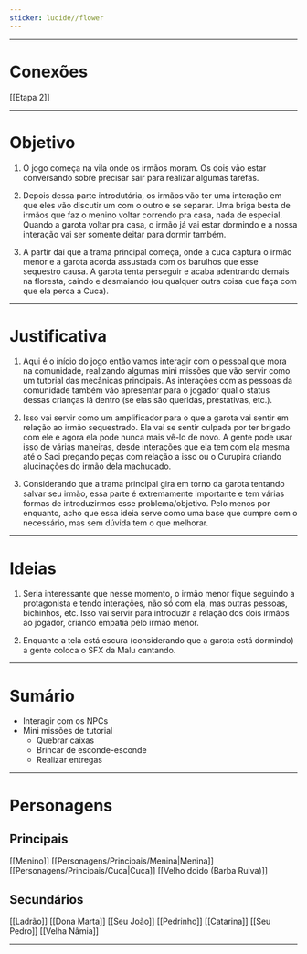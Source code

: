 ```yaml
---
sticker: lucide//flower
---
```

---
# Conexões

[[Etapa 2]]

---
# Objetivo

1. O jogo começa na vila onde os irmãos moram. Os dois vão estar conversando sobre precisar sair para realizar algumas tarefas.

2. Depois dessa parte introdutória, os irmãos vão ter uma interação em que eles vão discutir um com o outro e se separar. Uma briga besta de irmãos que faz o menino voltar correndo pra casa, nada de especial. Quando a garota voltar pra casa, o irmão já vai estar dormindo e a nossa interação vai ser somente deitar para dormir também.

3. A partir daí que a trama principal começa, onde a cuca captura o irmão menor e a garota acorda assustada com os barulhos que esse sequestro causa. A garota tenta perseguir e acaba adentrando demais na floresta, caindo e desmaiando (ou qualquer outra coisa que faça com que ela perca a Cuca).

---
# Justificativa

1. Aqui é o início do jogo então vamos interagir com o pessoal que mora na comunidade, realizando algumas mini missões que vão servir como um tutorial das mecânicas principais. As interações com as pessoas da comunidade também vão apresentar para o jogador qual o status dessas crianças lá dentro (se elas são queridas, prestativas, etc.).

2. Isso vai servir como um amplificador para o que a garota vai sentir em relação ao irmão sequestrado. Ela vai se sentir culpada por ter brigado com ele e agora ela pode nunca mais vê-lo de novo. A gente pode usar isso de várias maneiras, desde interações que ela tem com ela mesma até o Saci pregando peças com relação a isso ou o Curupira criando alucinações do irmão dela machucado.

3. Considerando que a trama principal gira em torno da garota tentando salvar seu irmão, essa parte é extremamente importante e tem várias formas de introduzirmos esse problema/objetivo. Pelo menos por enquanto, acho que essa ideia serve como uma base que cumpre com o necessário, mas sem dúvida tem o que melhorar.

---
# Ideias

1. Seria interessante que nesse momento, o irmão menor fique seguindo a protagonista e tendo interações, não só com ela, mas outras pessoas, bichinhos, etc. Isso vai servir para introduzir a relação dos dois irmãos ao jogador, criando empatia pelo irmão menor.

3. Enquanto a tela está escura (considerando que a garota está dormindo) a gente coloca o SFX da Malu cantando.

---
# Sumário

- Interagir com os NPCs 
- Mini missões de tutorial
	- Quebrar caixas
	- Brincar de esconde-esconde
	- Realizar entregas

---
# Personagens

## Principais 
[[Menino]]
[[Personagens/Principais/Menina|Menina]]
[[Personagens/Principais/Cuca|Cuca]]
[[Velho doido (Barba Ruiva)]]
## Secundários
[[Ladrão]]
[[Dona Marta]]
[[Seu João]]
[[Pedrinho]]
[[Catarina]]
[[Seu Pedro]]
[[Velha Nâmia]]

---
